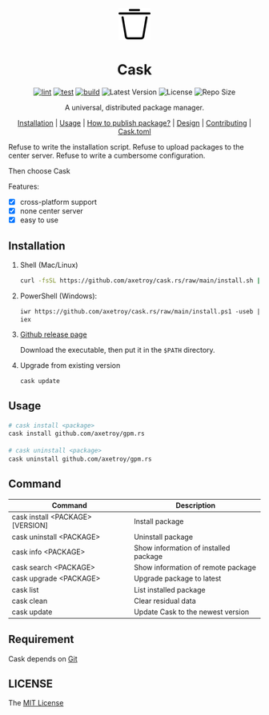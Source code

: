 <div align="center">
   <img src="logo.svg" with="64" height="64"/>

   <h1>Cask</h1>

[![lint](https://github.com/axetroy/cask.rs/actions/workflows/lint.yml/badge.svg)](https://github.com/axetroy/cask.rs/actions/workflows/lint.yml)
[![test](https://github.com/axetroy/cask.rs/actions/workflows/test.yml/badge.svg)](https://github.com/axetroy/cask.rs/actions/workflows/test.yml)
[![build](https://github.com/axetroy/cask.rs/actions/workflows/build.yml/badge.svg)](https://github.com/axetroy/cask.rs/actions/workflows/build.yml)
![Latest Version](https://img.shields.io/github/v/release/axetroy/cask.rs.svg)
![License](https://img.shields.io/github/license/axetroy/cask.rs.svg)
![Repo Size](https://img.shields.io/github/repo-size/axetroy/cask.rs.svg)

A universal, distributed package manager.

[Installation](#Installation) |
[Usage](#Usage) |
[How to publish package?](DESIGN.md#how-do-i-publish-package) |
[Design](DESIGN.md) |
[Contributing](CONTRIBUTING.md) |
[Cask.toml](Cask.toml.md)

</div>

Refuse to write the installation script. Refuse to upload packages to the center server. Refuse to write a cumbersome configuration.

Then choose Cask

Features:

- [x] cross-platform support
- [x] none center server
- [x] easy to use

## Installation

1. Shell (Mac/Linux)

   ```bash
   curl -fsSL https://github.com/axetroy/cask.rs/raw/main/install.sh | bash
   ```

2. PowerShell (Windows):

   ```pwshell
   iwr https://github.com/axetroy/cask.rs/raw/main/install.ps1 -useb | iex
   ```

3. [Github release page](https://github.com/axetroy/cask.rs/releases)

   Download the executable, then put it in the `$PATH` directory.

4. Upgrade from existing version

   ```bash
   cask update
   ```

## Usage

```sh
# cask install <package>
cask install github.com/axetroy/gpm.rs

# cask uninstall <package>
cask uninstall github.com/axetroy/gpm.rs
```

## Command

| Command                            | Description                           |
| ---------------------------------- | ------------------------------------- |
| cask install \<PACKAGE\> [VERSION] | Install package                       |
| cask uninstall \<PACKAGE\>         | Uninstall package                     |
| cask info \<PACKAGE\>              | Show information of installed package |
| cask search \<PACKAGE\>            | Show information of remote package    |
| cask upgrade \<PACKAGE\>           | Upgrade package to latest             |
| cask list                          | List installed package                |
| cask clean                         | Clear residual data                   |
| cask update                        | Update Cask to the newest version     |

## Requirement

Cask depends on [Git](https://git-scm.com)

## LICENSE

The [MIT License](LICENSE)

